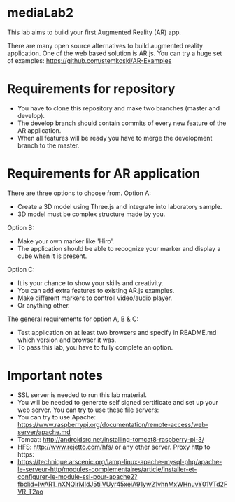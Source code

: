 # mediaLab2

This lab aims to build your first Augmented Reality (AR) app.

There are many open source alternatives to build augmented reality application. One of the web based solution is AR.js. You can try a huge set of examples: 
https://github.com/stemkoski/AR-Examples

# Requirements for repository
  - You have to clone this repository and make two branches (master and develop).
  - The develop branch should contain commits of every new feature of the AR application.
  - When all features will be ready you have to merge the development branch to the master.

# Requirements for AR application
There are three options to choose from. Option A:
  - Create a 3D model using Three.js and integrate into laboratory sample. 
  - 3D model must be complex structure made by you.

Option B:
  - Make your own marker like 'Hiro'.
  - The application should be able to recognize your marker and display a cube when it is present.

Option C:
  - It is your chance to show your skills and creativity.
  - You can add extra features to existing AR.js examples.
  - Make different markers to controll video/audio player.
  - Or anything other.
  
The general requirements for option A, B & C:
  - Test application on at least two browsers and specify in README.md which version and browser it was.
  - To pass this lab, you have to fully complete an option.  
  
# Important notes
  - SSL server is needed to run this lab material.
  - You will be needed to generate self signed sertificate and set up your web server. 
You can try to use these file servers:  
  - You can try to use Apache: https://www.raspberrypi.org/documentation/remote-access/web-server/apache.md 
  - Tomcat: http://androidsrc.net/installing-tomcat8-raspberry-pi-3/ 
  - HFS: http://www.rejetto.com/hfs/ or any other server.
Proxy http to https:
  - https://technique.arscenic.org/lamp-linux-apache-mysql-php/apache-le-serveur-http/modules-complementaires/article/installer-et-configurer-le-module-ssl-pour-apache2?fbclid=IwAR1_nXNQlrMIdJ5tilVUyr45xeiA91yw21vhnMxWHnuvY01VTd2FVR_T2ao  